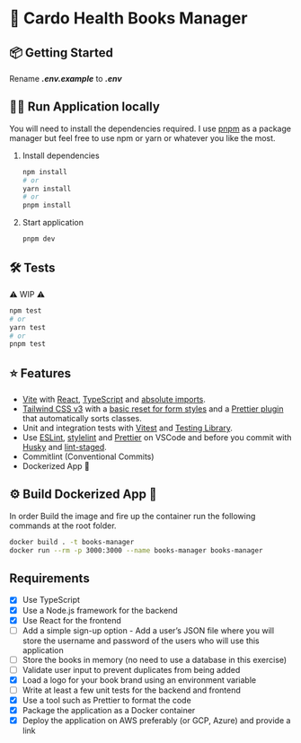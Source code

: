 
# 🚀 Cardo Health Books Manager

## 📦 Getting Started


Rename **_.env.example_** to **_.env_**


## 🧑‍💻 Run Application locally

You will need to install the dependencies required. I use [pnpm](https://github.com/pnpm/pnpm) as a package manager but feel free to use npm or yarn or whatever you like the most. 

1. Install dependencies
    ```bash
    npm install
    # or
    yarn install
    # or
    pnpm install
    ```

2. Start application
    ```bash
    pnpm dev
    ```

## 🛠️ Tests

⚠️ WIP ⚠️

```bash
npm test
# or
yarn test
# or
pnpm test
```
    

## ⭐️ Features

- [Vite](https://vitejs.dev) with [React](https://reactjs.org), [TypeScript](https://www.typescriptlang.org) and [absolute imports](https://github.com/aleclarson/vite-tsconfig-paths).
- [Tailwind CSS v3](https://tailwindcss.com) with a [basic reset for form styles](https://github.com/tailwindlabs/tailwindcss-forms) and a [Prettier plugin](https://github.com/tailwindlabs/prettier-plugin-tailwindcss) that automatically sorts classes.
- Unit and integration tests with [Vitest](https://vitest.dev/) and [Testing Library](https://testing-library.com/).
- Use [ESLint](https://eslint.org), [stylelint](https://stylelint.io) and [Prettier](https://prettier.io) on VSCode and before you commit with [Husky](https://github.com/typicode/husky) and [lint-staged](https://github.com/okonet/lint-staged).
- Commitlint (Conventional Commits)
- Dockerized App 🎁

## ⚙️ Build Dockerized App 🎁

In order Build the image and fire up the container run the following commands at the root folder.

```bash
docker build . -t books-manager
docker run --rm -p 3000:3000 --name books-manager books-manager
```

## Requirements


- [X] Use TypeScript
- [X] Use a Node.js framework for the backend
- [X] Use React for the frontend
- [ ] Add a simple sign-up option - Add a user’s JSON file where you will store the username
and password of the users who will use this application
- [ ] Store the books in memory (no need to use a database in this exercise)
- [ ] Validate user input to prevent duplicates from being added
- [X] Load a logo for your book brand using an environment variable
- [ ] Write at least a few unit tests for the backend and frontend
- [X] Use a tool such as Prettier to format the code
- [X] Package the application as a Docker container
- [X] Deploy the application on AWS preferably (or GCP, Azure) and provide a link